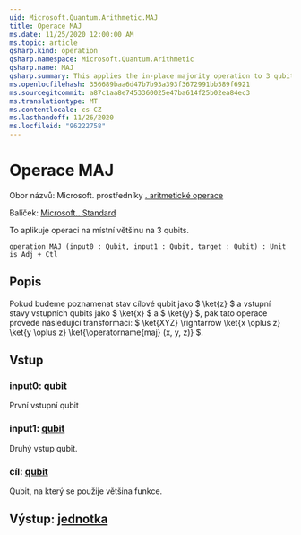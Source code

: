 ```yaml
---
uid: Microsoft.Quantum.Arithmetic.MAJ
title: Operace MAJ
ms.date: 11/25/2020 12:00:00 AM
ms.topic: article
qsharp.kind: operation
qsharp.namespace: Microsoft.Quantum.Arithmetic
qsharp.name: MAJ
qsharp.summary: This applies the in-place majority operation to 3 qubits.
ms.openlocfilehash: 356689baa6d47b7b93a393f3672991bb589f6921
ms.sourcegitcommit: a87c1aa8e7453360025e47ba614f25b02ea84ec3
ms.translationtype: MT
ms.contentlocale: cs-CZ
ms.lasthandoff: 11/26/2020
ms.locfileid: "96222758"
---
```

# <a name="maj-operation"></a>Operace MAJ

Obor názvů: Microsoft. prostředníky [. aritmetické operace](xref:Microsoft.Quantum.Arithmetic)

Balíček: [Microsoft.. Standard](https://nuget.org/packages/Microsoft.Quantum.Standard)


To aplikuje operaci na místní většinu na 3 qubits.

```qsharp
operation MAJ (input0 : Qubit, input1 : Qubit, target : Qubit) : Unit is Adj + Ctl
```


## <a name="description"></a>Popis

Pokud budeme poznamenat stav cílové qubit jako $ \ket{z} $ a vstupní stavy vstupních qubits jako $ \ket{x} $ a $ \ket{y} $, pak tato operace provede následující transformaci: $ \ket{XYZ} \rightarrow \ket{x \oplus z} \ket{y \oplus z} \ket{\operatorname{maj} (x, y, z)} $.

## <a name="input"></a>Vstup

### <a name="input0--qubit"></a>input0: [qubit](xref:microsoft.quantum.lang-ref.qubit)

První vstupní qubit


### <a name="input1--qubit"></a>input1: [qubit](xref:microsoft.quantum.lang-ref.qubit)

Druhý vstup qubit.


### <a name="target--qubit"></a>cíl: [qubit](xref:microsoft.quantum.lang-ref.qubit)

Qubit, na který se použije většina funkce.



## <a name="output--unit"></a>Výstup: [jednotka](xref:microsoft.quantum.lang-ref.unit)

